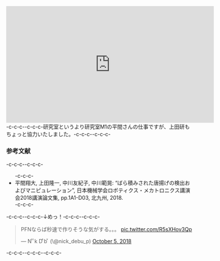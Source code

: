 <iframe src="https://www.facebook.com/plugins/video.php?href=https%3A%2F%2Fwww.facebook.com%2Fwbsfan%2Fvideos%2F2296928020535301%2F&show_text=0&width=560" width="560" height="314" style="border:none;overflow:hidden" scrolling="no" frameborder="0" allowTransparency="true" allowFullScreen="true"></iframe>-c-c-c--c-c-c-研究室というより研究室M1の平間さんの仕事ですが、上田研もちょっと協力いたしました。-c-c-c--c-c-c-<h3>参考文献</h3>-c-c-c--c-c-c-<ul>-c-c-c- <li>平間翔大, 上田隆一, 中川友紀子, 中川範晃: “ばら積みされた唐揚げの検出およびマニピュレーション”, 日本機械学会ロボティクス・メカトロニクス講演会2018講演論文集, pp.1A1-D03, 北九州, 2018.</li>-c-c-c-</ul>-c-c-c--c-c-c-↓めっ！-c-c-c--c-c-c-<blockquote class="twitter-tweet" data-partner="tweetdeck"><p lang="ja" dir="ltr">PFNならば秒速で作りそうな気がする。。。 <a href="https://t.co/R5sXHov3Qp">pic.twitter.com/R5sXHov3Qp</a></p>&mdash; N ͥ ͨk D ͤb ͮ (\@nick_debu_p) <a href="https://twitter.com/nick_debu_p/status/1048157267466436611?ref_src=twsrc%5Etfw">October 5, 2018</a></blockquote>-c-c-c-<script async src="https://platform.twitter.com/widgets.js" charset="utf-8"></script>-c-c-c--c-c-c-
